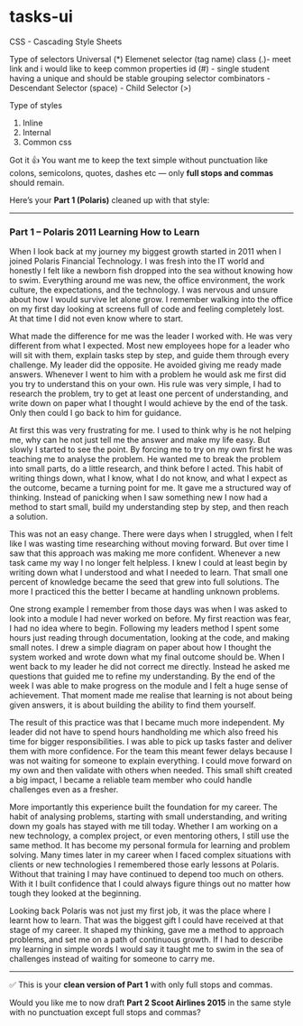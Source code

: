 # tasks-ui
CSS - Cascading Style Sheets


Type of selectors
Universal (*)
Elemenet selector (tag name)
class (.)-  meet link and i would like to keep common properties
id (#)  - single student having a unique and should be stable
grouping selector
combinators
    - Descendant Selector (space)
    - Child Selector (>)

Type of styles 
1. Inline
2. Internal
3. Common css

Got it 👍 You want me to keep the text simple without punctuation like colons, semicolons, quotes, dashes etc — only **full stops and commas** should remain.

Here’s your **Part 1 (Polaris)** cleaned up with that style:

---

### Part 1 – Polaris 2011 Learning How to Learn

When I look back at my journey my biggest growth started in 2011 when I joined Polaris Financial Technology. I was fresh into the IT world and honestly I felt like a newborn fish dropped into the sea without knowing how to swim. Everything around me was new, the office environment, the work culture, the expectations, and the technology. I was nervous and unsure about how I would survive let alone grow. I remember walking into the office on my first day looking at screens full of code and feeling completely lost. At that time I did not even know where to start.

What made the difference for me was the leader I worked with. He was very different from what I expected. Most new employees hope for a leader who will sit with them, explain tasks step by step, and guide them through every challenge. My leader did the opposite. He avoided giving me ready made answers. Whenever I went to him with a problem he would ask me first did you try to understand this on your own. His rule was very simple, I had to research the problem, try to get at least one percent of understanding, and write down on paper what I thought I would achieve by the end of the task. Only then could I go back to him for guidance.

At first this was very frustrating for me. I used to think why is he not helping me, why can he not just tell me the answer and make my life easy. But slowly I started to see the point. By forcing me to try on my own first he was teaching me to analyse the problem. He wanted me to break the problem into small parts, do a little research, and think before I acted. This habit of writing things down, what I know, what I do not know, and what I expect as the outcome, became a turning point for me. It gave me a structured way of thinking. Instead of panicking when I saw something new I now had a method to start small, build my understanding step by step, and then reach a solution.

This was not an easy change. There were days when I struggled, when I felt like I was wasting time researching without moving forward. But over time I saw that this approach was making me more confident. Whenever a new task came my way I no longer felt helpless. I knew I could at least begin by writing down what I understood and what I needed to learn. That small one percent of knowledge became the seed that grew into full solutions. The more I practiced this the better I became at handling unknown problems.

One strong example I remember from those days was when I was asked to look into a module I had never worked on before. My first reaction was fear, I had no idea where to begin. Following my leaders method I spent some hours just reading through documentation, looking at the code, and making small notes. I drew a simple diagram on paper about how I thought the system worked and wrote down what my final outcome should be. When I went back to my leader he did not correct me directly. Instead he asked me questions that guided me to refine my understanding. By the end of the week I was able to make progress on the module and I felt a huge sense of achievement. That moment made me realise that learning is not about being given answers, it is about building the ability to find them yourself.

The result of this practice was that I became much more independent. My leader did not have to spend hours handholding me which also freed his time for bigger responsibilities. I was able to pick up tasks faster and deliver them with more confidence. For the team this meant fewer delays because I was not waiting for someone to explain everything. I could move forward on my own and then validate with others when needed. This small shift created a big impact, I became a reliable team member who could handle challenges even as a fresher.

More importantly this experience built the foundation for my career. The habit of analysing problems, starting with small understanding, and writing down my goals has stayed with me till today. Whether I am working on a new technology, a complex project, or even mentoring others, I still use the same method. It has become my personal formula for learning and problem solving. Many times later in my career when I faced complex situations with clients or new technologies I remembered those early lessons at Polaris. Without that training I may have continued to depend too much on others. With it I built confidence that I could always figure things out no matter how tough they looked at the beginning.

Looking back Polaris was not just my first job, it was the place where I learnt how to learn. That was the biggest gift I could have received at that stage of my career. It shaped my thinking, gave me a method to approach problems, and set me on a path of continuous growth. If I had to describe my learning in simple words I would say it taught me to swim in the sea of challenges instead of waiting for someone to carry me.

---

✅ This is your **clean version of Part 1** with only full stops and commas.

Would you like me to now draft **Part 2 Scoot Airlines 2015** in the same style with no punctuation except full stops and commas?

